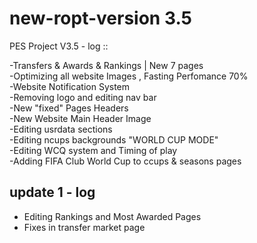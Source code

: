 # new-ropt-version 3.5
PES Project V3.5 - log ::

-Transfers & Awards & Rankings | New 7 pages                       
-Optimizing all website Images , Fasting Perfomance 70%        
-Website Notification System                                     
-Removing logo and editing nav bar                               
-New "fixed" Pages Headers                                       
-New Website Main Header Image                                     
-Editing usrdata sections                                          
-Editing ncups backgrounds "WORLD CUP MODE"			    
-Editing WCQ system and Timing of play   			     
-Adding FIFA Club World Cup to ccups & seasons pages                 

## update 1 - log

- Editing Rankings and Most Awarded Pages
- Fixes in transfer market page
